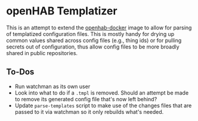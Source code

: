 # openHAB Templatizer

This is an attempt to extend the [openhab-docker](https://github.com/openhab/openhab-docker) image to allow for parsing of templatized configuration files. This is mostly handy for drying up common values shared across config files (e.g., thing ids) or for pulling secrets out of configuration, thus allow config files to be more broadly shared in public repositories.

## To-Dos

* Run watchman as its own user
* Look into what to do if a `.tmpl` is removed. Should an attempt be made to remove its generated config file that's now left behind?
* Update `parse-templates` script to make use of the changes files that are passed to it via watchman so it only rebuilds what's needed.